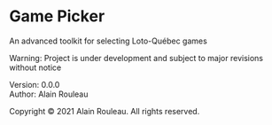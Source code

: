 # Game Picker

An advanced toolkit for selecting Loto-Québec games

Warning: Project is under development and subject to major revisions without notice

Version: 0.0.0  
Author: Alain Rouleau

Copyright © 2021 Alain Rouleau. All rights reserved.
